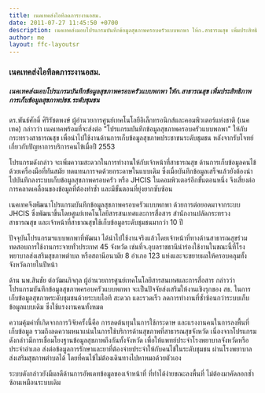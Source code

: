 ```yaml
---
title: เนคเทคส่งไอทีลดภาระงานอสม.
date: 2011-07-27 11:45:50 +0700
description: เนคเทคส่งมอบโปรแกรมบันทึกข้อมูลสุขภาพครอบครัวแบบพกพา ให้ก.สาธารณสุข เพิ่มประสิทธิภาพการเก็บข้อมูลสุขภาพปชช.ระดับชุมชน
author: me
layout: ffc-layoutsr
---
```


### เนคเทคส่งไอทีลดภาระงานอสม.

##### เนคเทคส่งมอบโปรแกรมบันทึกข้อมูลสุขภาพครอบครัวแบบพกพา ให้ก.สาธารณสุข เพิ่มประสิทธิภาพการเก็บข้อมูลสุขภาพปชช.ระดับชุมชน

ดร.พันธ์ศักดิ์ ศิริรัชตพงษ์ ผู้อำนวยการศูนย์เทคโนโลยีอิเล็กทรอนิกส์และคอมพิวเตอร์แห่งชาติ (เนคเทค) กล่าวว่า เนคเทคพร้อมที่จะส่งต่อ "โปรแกรมบันทึกข้อมูลสุขภาพครอบครัวแบบพกพา" ให้กับกระทรวงสาธารณสุข เพื่อนำไปใช้งานด้านการเก็บข้อมูลสุขภาพประชาชนระดับชุมชน หลังจากรับโจทย์เกี่ยวกับปัญหาการบริการคนไข้เมื่อปี 2553

โปรแกรมดังกล่าว จะเพิ่มความสะดวกในการทำงานให้กับเจ้าหน้าที่สาธารณสุข ด้านการเก็บข้อมูลคนไข้ด้วยเครื่องมือที่ทันสมัย ทดแทนการจดด้วยกระดาษในแบบเดิม ซึ่งเมื่อบันทึกข้อมูลเสร็จแล้วยังต้องนำไปบันทึกลงระบบเก็บข้อมูลสุขภาพครอบครัว หรือ JHCIS ในคอมพิวเตอร์อีกขั้นตอนหนึ่ง จึงเสี่ยงต่อการคลาดเคลื่อนของข้อมูลที่ต้องทำซ้ำ และมีขั้นตอนที่ยุ่งยากซับซ้อน

เนคเทคจึงพัฒนาโปรแกรมบันทึกข้อมูลสุขภาพครอบครัวแบบพกพา ด้วยการต่อยอดมาจากระบบ JHCIS ซึ่งพัฒนาขึ้นโดยศูนย์เทคโนโลยีสารสนเทศและการสื่อสาร สำนักงานปลัดกระทรวงสาธารณสุข และเจ้าหน้าที่สาธาณสุขใช้เก็บข้อมูลระดับชุมชนมากว่า 10 ปี

ปัจจุบันโปรแกรมฯแบบพกพาที่พัฒนา ได้นำไปใช้งานจริงแล้วโดยเจ้าหน้าที่ทางด้านสาธารณสุขร่วมทดสอบการใช้งานกระจายทั่วประเทศ 45 จังหวัด  เช่นที่จ.อุบลราชธานีนำร่องใช้งานในขณะนี้ที่โรงพยาบาลส่งเสริมสุขภาพตำบล หรือสถานีอนามัย 8 อำเภอ 123 แห่งและจะขยายผลให้ครอบคลุมทั้งจังหวัดภายในปีหน้า

ด้าน นพ.สินชัย ต่อวัฒนกิจกุล ผู้อำนวยการศูนย์เทคโนโลยีสารสนเทศและการสื่อสาร กล่าวว่า โปรแกรมบันทึกข้อมูลสุขภาพครอบครัวแบบพกพา จะเป็นปัจจัยส่งเสริมให้งานเชิงรุกของ สธ. ในการเก็บข้อมูลสุขภาพระดับชุมชนด้วยระบบไอที สะดวก และรวดเร็ว ลดการทำงานที่ซ้ำซ้อนกว่าระบบเก็บข้อมูลแบบเดิม ซึ่งใช้แรงงานคนทั้งหมด

ความคุ้มค่าที่เกิดจากการวิจัยครั้งนี้คือ การลดต้นทุนในการใช้กระดาษ และแรงงานคนในการลงพื้นที่เก็บข้อมูล รวมถึงลดความหนาแน่นในการใช้บริการด้านสุขภาพที่สาธารณสุขจังหวัด เนื่องจากโปรแกรมดังกล่าวมีการเชื่อมโยงฐานข้อมูลสุขภาพถึงกันทั้งจังหวัด เพื่อให้แพทย์ประจำโรงพยาบาลจังหวัดหรือประจำอำเภอ ส่งต่อข้อมูลการรักษาและยาที่ต้องจ่ายประจำให้กับคนไข้ในระดับชุมชน ผ่านโรงพยาบาลส่งเสริมสุขภาพตำบลได้ โดยที่คนไข้ไม่ต้องเดินทางไปหาหมอด้วยตัวเอง

ระบบดังกล่าวยังมีผลดีด้านการอัพเดทข้อมูลของเจ้าหน้าที่ ที่ทำได้ง่ายขณะลงพื้นที่ ไม่ต้องมาคัดลอกซ้ำซ้อนเหมือนระบบเดิม
